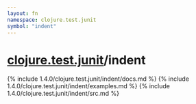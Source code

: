```yaml
---
layout: fn
namespace: clojure.test.junit
symbol: "indent"
---
```


# [clojure.test.junit](../)/indent

{% include 1.4.0/clojure.test.junit/indent/docs.md %}
{% include 1.4.0/clojure.test.junit/indent/examples.md %}
{% include 1.4.0/clojure.test.junit/indent/src.md %}


